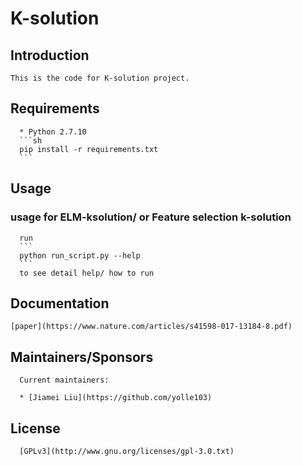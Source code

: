 # K-solution

## Introduction
    This is the code for K-solution project.

## Requirements

      * Python 2.7.10
      ```sh
      pip install -r requirements.txt
      ```

## Usage

### usage for ELM-ksolution/ or Feature selection k-solution
      run
      ```
      python run_script.py --help
      ```
      to see detail help/ how to run

## Documentation
    [paper](https://www.nature.com/articles/s41598-017-13184-8.pdf)

## Maintainers/Sponsors
      Current maintainers:

      * [Jiamei Liu](https://github.com/yolle103)


## License
      [GPLv3](http://www.gnu.org/licenses/gpl-3.0.txt)
